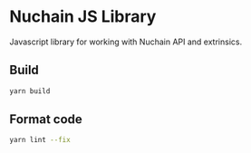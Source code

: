 # Nuchain JS Library

Javascript library for working with Nuchain API and extrinsics.

## Build

```javascript
yarn build
```

## Format code

```bash
yarn lint --fix
```

